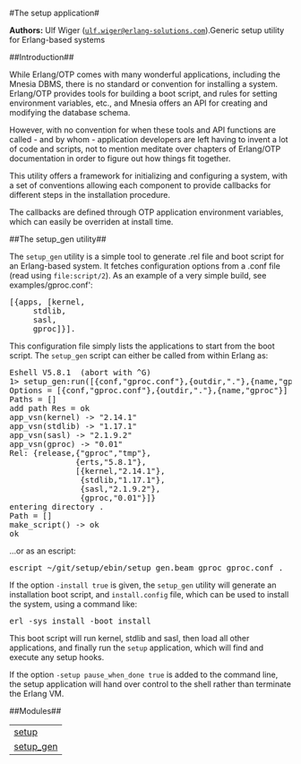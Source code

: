 

#The setup application#


__Authors:__ Ulf Wiger ([`ulf.wiger@erlang-solutions.com`](mailto:ulf.wiger@erlang-solutions.com)).Generic setup utility for Erlang-based systems


##Introduction##




While Erlang/OTP comes with many wonderful applications, including the 
Mnesia DBMS, there is no standard or convention for installing a 
system. Erlang/OTP provides tools for building a boot script, and rules
for setting environment variables, etc., and Mnesia offers an API for 
creating and modifying the database schema.



However, with no convention for when these tools and API functions 
are called - and by whom - application developers are left having to 
invent a lot of code and scripts, not to mention meditate over chapters
of Erlang/OTP documentation in order to figure out how things fit 
together.



This utility offers a framework for initializing and configuring a
system, with a set of conventions allowing each component to provide 
callbacks for different steps in the installation procedure.



The callbacks are defined through OTP application environment variables,
which can easily be overriden at install time.



##The setup_gen utility##




The `setup_gen` utility is a simple tool to generate .rel file and 
boot script for an Erlang-based system. It fetches configuration options
from a .conf file (read using `file:script/2`). As an example of a very
simple build, see examples/gproc.conf':

<pre>
[{apps, [kernel,
	 stdlib,
	 sasl,
	 gproc]}].
</pre>



This configuration file simply lists the applications to start from the
boot script. The `setup_gen` script can either be called from within 
Erlang as:

<pre>
Eshell V5.8.1  (abort with ^G)
1> setup_gen:run([{conf,"gproc.conf"},{outdir,"."},{name,"gproc"}]).
Options = [{conf,"gproc.conf"},{outdir,"."},{name,"gproc"}]
Paths = []
add path Res = ok
app_vsn(kernel) -> "2.14.1"
app_vsn(stdlib) -> "1.17.1"
app_vsn(sasl) -> "2.1.9.2"
app_vsn(gproc) -> "0.01"
Rel: {release,{"gproc","tmp"},
              {erts,"5.8.1"},
              [{kernel,"2.14.1"},
               {stdlib,"1.17.1"},
               {sasl,"2.1.9.2"},
               {gproc,"0.01"}]}
entering directory .
Path = []
make_script() -> ok
ok
</pre>



...or as an escript:

<pre>
escript ~/git/setup/ebin/setup_gen.beam gproc gproc.conf .
</pre>



If the option `-install true` is given, the `setup_gen` utility will 
generate an installation boot script, and `install.config` file, which
can be used to install the system, using a command like:

<pre>
erl -sys install -boot install
</pre>



This boot script will run kernel, stdlib and sasl, then load all other
applications, and finally run the `setup` application, which will find 
and execute any setup hooks.

If the option `-setup pause_when_done true` is added to the command line,
the setup application will hand over control to the shell rather than 
terminate the Erlang VM.


##Modules##


<table width="100%" border="0" summary="list of modules">
<tr><td><a href="setup.md" class="module">setup</a></td></tr>
<tr><td><a href="setup_gen.md" class="module">setup_gen</a></td></tr></table>

